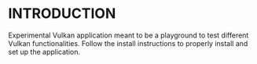 # INTRODUCTION 
Experimental Vulkan application meant to be a playground to test different Vulkan functionalities. Follow the install instructions
to properly install and set up the application. 

